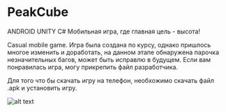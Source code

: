 # PeakCube
ANDROID UNITY C# 
Мобильная игра, где главная цель - высота!

Casual mobile game.
Игра была создана по курсу, однако пришлось многое изменить и доработать, на данном этапе обнаружена парочка незначительных багов, может быть исправлю в будущем.
Если вам понравилась игра, могу прикрепить файл разработчика.

 Для того что бы скачать игру на телефон, необхожимо скачать файл .apk и установить игру.

![alt text](photos/pcV.gif)

